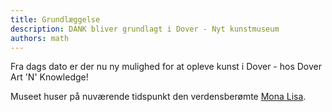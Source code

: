```yaml
---
title: Grundlæggelse
description: DANK bliver grundlagt i Dover - Nyt kunstmuseum
authors: math
---
```


Fra dags dato er der nu ny mulighed for at opleve kunst i Dover - hos Dover Art 'N' Knowledge!
<!-- truncate -->
Museet huser på nuværende tidspunkt den verdensberømte [Mona Lisa](/docs/fysiske/mona). 